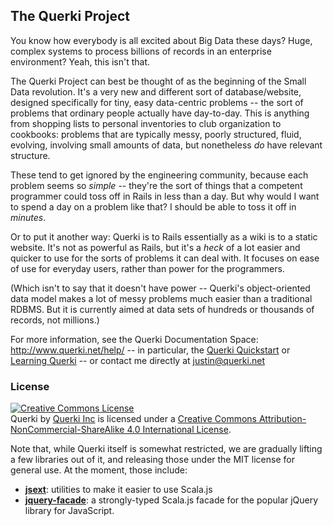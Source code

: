 ## The Querki Project

You know how everybody is all excited about Big Data these days? Huge, complex systems to process
billions of records in an enterprise environment? Yeah, this isn't that.

The Querki Project can best be thought of as the beginning of the Small Data revolution. It's a very
new and different sort of database/website, designed specifically for tiny, easy data-centric problems -- 
the sort of problems that ordinary people actually have day-to-day. This is anything from shopping lists 
to personal inventories to club organization to cookbooks: problems that are typically messy, poorly 
structured, fluid, evolving, involving small amounts of data, but nonetheless *do* have relevant structure.

These tend to get ignored by the engineering community, because each problem seems so *simple* -- they're 
the sort of things that a competent programmer could toss off in Rails in less than a day. But why would 
I want to spend a day on a problem like that? I should be able to toss it off in *minutes*.

Or to put it another way: Querki is to Rails essentially as a wiki is to a static website. It's not as 
powerful as Rails, but it's a *heck* of a lot easier and quicker to use for the sorts of problems it can 
deal with. It focuses on ease of use for everyday users, rather than power for the programmers.

(Which isn't to say that it doesn't have power -- Querki's object-oriented data model makes a lot of messy 
problems much easier than a traditional RDBMS. But it is currently aimed at data sets of hundreds or 
thousands of records, not millions.)

For more information, see the Querki Documentation Space: http://www.querki.net/help/ -- in particular, 
the [Querki Quickstart](http://www.querki.net/help/#Querki-Quickstart) or 
[Learning Querki](http://www.querki.net/help/#Learning-Querki) -- or contact me directly at justin@querki.net

### License

<a rel="license" href="http://creativecommons.org/licenses/by-nc-sa/4.0/"><img alt="Creative Commons License" style="border-width:0" src="https://i.creativecommons.org/l/by-nc-sa/4.0/88x31.png" /></a><br /><span xmlns:dct="http://purl.org/dc/terms/" property="dct:title">Querki</span> by <a xmlns:cc="http://creativecommons.org/ns#" href="https://github.com/jducoeur/Querki" property="cc:attributionName" rel="cc:attributionURL">Querki Inc</a> is licensed under a <a rel="license" href="http://creativecommons.org/licenses/by-nc-sa/4.0/">Creative Commons Attribution-NonCommercial-ShareAlike 4.0 International License</a>.

Note that, while Querki itself is somewhat restricted, we are gradually lifting a few libraries out of it,
and releasing those under the MIT license for general use. At the moment, those include:

* **[jsext](https://github.com/jducoeur/jsext)**: utilities to make it easier to use Scala.js
* **[jquery-facade](https://github.com/jducoeur/jquery-facade)**: a strongly-typed Scala.js facade for the
popular jQuery library for JavaScript.
